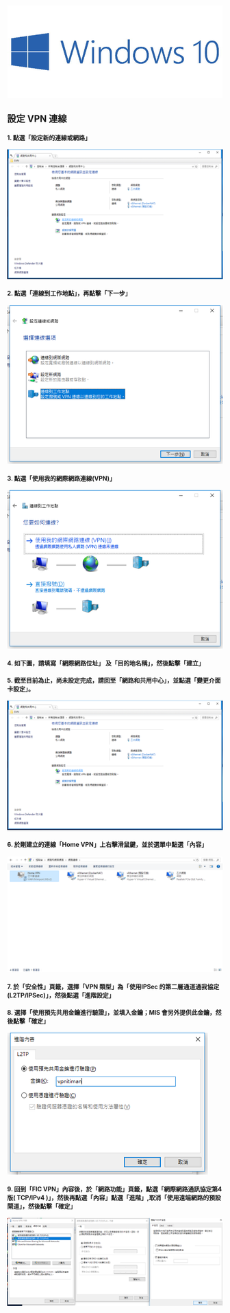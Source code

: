 ![windows10](https://github.com/wdwd2233/Notes/blob/master/Windows/img/windows10.jpg?raw=true)

## 設定 VPN 連線

#### 1. 點選「設定新的連線或網路」

![windows10](https://github.com/wdwd2233/Notes/blob/master/Windows/img/VPN%20(3).png?raw=true)


#### 2. 點選「連線到工作地點」，再點擊「下一步」

![windows10](https://github.com/wdwd2233/Notes/blob/master/Windows/img/VPN%20(4).png?raw=true)

#### 3. 點選「使用我的網際網路連線(VPN)」

![windows10](https://github.com/wdwd2233/Notes/blob/master/Windows/img/VPN%20(5).png?raw=true)

#### 4. 如下圖，請填寫「網際網路位址」 及「目的地名稱」，然後點擊「建立」



#### 5. 截至目前為止，尚未設定完成，請回至「網路和共用中心」，並點選「變更介面卡設定」。

![windows10](https://github.com/wdwd2233/Notes/blob/master/Windows/img/VPN%20(8).png?raw=true)

#### 6. 於剛建立的連線「Home VPN」上右擊滑鼠鍵，並於選單中點選「內容」

![windows10](https://github.com/wdwd2233/Notes/blob/master/Windows/img/VPN%20(6).png?raw=true)

#### 7. 於「安全性」頁籤，選擇「VPN 類型」為「使用IPSec 的第二層通道通我協定(L2TP/IPSec)」，然後點選「進階設定」



#### 8. 選擇「使用預先共用金鑰進行驗證」，並填入金鑰；MIS 會另外提供此金鑰，然後點擊「確定」

![windows10](https://github.com/wdwd2233/Notes/blob/master/Windows/img/VPN%20(7).png?raw=true)

#### 9. 回到「FIC VPN」內容後，於「網路功能」頁籤，點選「網際網路通訊協定第4 版( TCP/IPv4 )」，然後再點選「內容」點選「進階」,取消「使用遠端網路的預設閘道」，然後點擊「確定」

![windows10](https://github.com/wdwd2233/Notes/blob/master/Windows/img/VPN%20(1).png?raw=true)